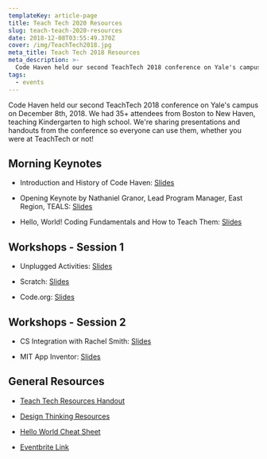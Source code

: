 ```yaml
---
templateKey: article-page
title: Teach Tech 2020 Resources
slug: teach-teach-2020-resources
date: 2018-12-08T03:55:49.370Z
cover: /img/TeachTech2018.jpg
meta_title: Teach Tech 2018 Resources
meta_description: >-
  Code Haven held our second TeachTech 2018 conference on Yale's campus on December 8th, 2018. We had 35+ attendees from Boston to New Haven, teaching Kindergarten to high school. We're sharing presentations and handouts from the conference so everyone can use them, whether you were at TeachTech or not!
tags:
  - events
---
```


Code Haven held our second TeachTech 2018 conference on Yale's campus on December 8th, 2018. We had 35+ attendees from Boston to New Haven, teaching Kindergarten to high school. We're sharing presentations and handouts from the conference so everyone can use them, whether you were at TeachTech or not!

## Morning Keynotes

- Introduction and History of Code Haven: [Slides](https://drive.google.com/file/d/12wXXjOvaMXQP6OUzZO2fi-VonN9y9-xl/view?usp=sharing)

- Opening Keynote by Nathaniel Granor, Lead Program Manager, East Region, TEALS: [Slides](https://1drv.ms/p/s!AtPp1ZkrhD9Wk_BsVRqyqWQcFuwEKg)

- Hello, World! Coding Fundamentals and How to Teach Them: [Slides](https://drive.google.com/file/d/1_aYOzF_653gsxgNeVeCO6g7ickbluErB/view?usp=sharing)


## Workshops - Session 1

- Unplugged Activities: [Slides](https://docs.google.com/presentation/d/1TPqynwCLFxrNyro3FTHDA4UmmMhMw07_xKwl3ySVHwc/edit?usp=sharing)

-  Scratch: [Slides](https://docs.google.com/presentation/d/17HI74w_ntuYGeGAF2DB52WMxFe3gp4gk6C8DwpMlfHk/edit?usp=sharing)

- Code.org: [Slides](https://drive.google.com/file/d/1qlWAgcx2p4CTUrQT7toQyZPPgQtuvolX/view?usp=sharing)

## Workshops - Session 2

- CS Integration with Rachel Smith: [Slides](https://docs.google.com/presentation/d/1PNaVjFBof7mcfY5vPWPiW06jCpZjZY7k-K6GwGP6Ggg/edit?usp=sharing)

- MIT App Inventor: [Slides](https://docs.google.com/presentation/d/1kr2eMQwJPpztv8u08jpTSsxTvXoU8OlCpPi8AOLw23s/edit?usp=sharing)

## General Resources

- [Teach Tech Resources Handout](https://drive.google.com/file/d/1m3DP0cuiRNNWARtW8mzAe8CPHNLigHwY/view?usp=sharing)

- [Design Thinking Resources](https://drive.google.com/file/d/1sEHudSud83arhy9dte6ojGGihmD-6hcL/view?usp=sharing)

- [Hello World Cheat Sheet](https://drive.google.com/file/d/13gHkoLe7EXFcWdchQHNqBSvyUpZAb8Ks/view?usp=sharing)

- [Eventbrite Link](https://www.eventbrite.com/e/teachtech-2018-learn-to-teach-computer-science-tickets-52551730641#)
